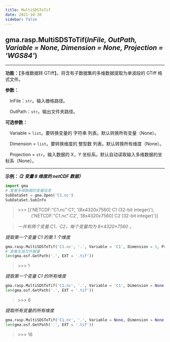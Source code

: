 ```yaml
---
title: MultiSDSToTif
date: 2021-10-30
sidebar: false
---
```


##  gma.rasp.**MultiSDSToTif**(*InFile, OutPath, Variable = None, Dimension = None, Projection = 'WGS84'*)

---

**功能：**【多维数据转 GTiff】。将含有子数据集的多维数据提取为单波段的 GTiff 格式文件。

**参数：** 

&emsp;InFile：`str`。输入栅格路径。

&emsp;OutPath：`str`。输出文件夹路径。

**可选参数：**

&emsp;Variable  = `list`。要转换变量的 字符串 列表。默认转换所有变量（None）。

&emsp;Dimension  = `list`。要转换维度的 整型数 列表。默认转换所有维度（None）。

&emsp;Projection  = `str`。输入数据的 X，Y 坐标系。默认自动读取输入多维数据的坐标系（None）。

---

**示例：*（2 变量 8 维度的 netCDF 数据）***

```python
import gma
# 查看多维数据的变量信息
SubDataSet = gma.Open('C1.nc')
SubDataSet.SubInfo
```
> \>>> [('NETCDF:"C1.nc":C1', '[8x4320x7560] C1 (32-bit integer)'),<br>
  　　　('NETCDF:"C1.nc":C2', '[8x4320x7560] C2 (32-bit integer)')]

> *一共有两个变量 C1、C2，每个变量均为 8×4320×7560 。*

*提取第一个变量 C1 的第 1 个维度*

```python
gma.rasp.MultiSDSToTif('C1.nc', '.', Variable = 'C1', Dimension = 1, Projection = 'WGS84')
# 查看生成文件数量
len(gma.osf.GetPath('.', EXT = '.tif'))
```
> \>>> 1

*提取第一个变量 C1 的所有维度*

```python
gma.rasp.MultiSDSToTif('C1.nc', '.', Variable = 'C1', Dimension = None, Projection = 'WGS84')
len(gma.osf.GetPath('.', EXT = '.tif'))
```
> \>>> 8

*提取所有变量的所有维度*

```python
gma.rasp.MultiSDSToTif('C1.nc', '.', Variable = None, Dimension = None, Projection = 'WGS84')
len(gma.osf.GetPath('.', EXT = '.tif'))
```
> \>>> 16